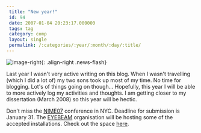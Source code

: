 ```yaml
---
 title: "New year!"
 id: 94
 date: 2007-01-04 20:23:17.000000
 tags: tag
 category: comp
 layout: single
 permalink: /:categories/:year/:month/:day/:title/
---
```

![image-right](/assets/images/){: .align-right .news-flash}

Last year I wasn't very active writing on this blog. When I wasn't travelling (which I did a lot of) my two sons took up most of my time. No time for blogging. Lot's of things going on though... Hopefully, this year I will be able to more actively log my activities and thoughts. I am getting closer to my dissertation (March 2008) so this year will be hectic.



Don't miss the <a href="http://itp.nyu.edu/nime/2007/index.php">NIME07</a> conference in NYC. Deadline for submission is January 31. The <a href="http://www.eyebeam.org/">EYEBEAM</a> organisation will be hosting some of the accepted installations. Check out the space <a href="http://itp.nyu.edu/nime/2007/images/Eyebeam_mainspace01_lg.jpg">here</a>.

